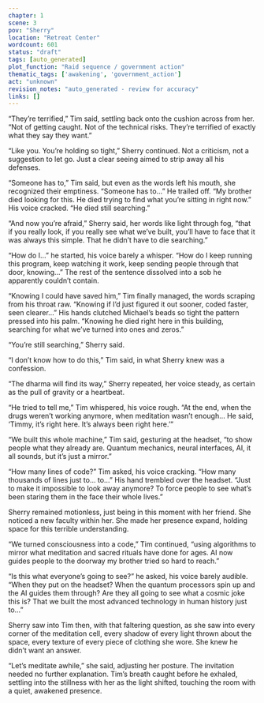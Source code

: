 ```yaml
---
chapter: 1
scene: 3
pov: "Sherry"
location: "Retreat Center"
wordcount: 601
status: "draft"
tags: [auto_generated]
plot_function: "Raid sequence / government action"
thematic_tags: ['awakening', 'government_action']
act: "unknown"
revision_notes: "auto_generated - review for accuracy"
links: []
---
```


“They’re terrified,” Tim said, settling back onto the cushion across from her. “Not of getting caught. Not of the technical risks. They’re terrified of exactly what they say they want.”	 

“Like you. You’re holding so tight,” Sherry continued. Not a criticism, not a suggestion to let go. Just a clear seeing aimed to strip away all his defenses. 

“Someone has to,” Tim said, but even as the words left his mouth, she recognized their emptiness. “Someone has to…” He trailed off. “My brother died looking for this. He died trying to find what you’re sitting in right now.” His voice cracked. “He died still searching.” 

“And now you’re afraid,” Sherry said, her words like light through fog, “that if you really look, if you really see what we’ve built, you’ll have to face that it was always this simple. That he didn’t have to die searching.” 

“How do I…” he started, his voice barely a whisper. “How do I keep running this program, keep watching it work, keep sending people through that door, knowing…” The rest of the sentence dissolved into a sob he apparently couldn’t contain. 

“Knowing I could have saved him,” Tim finally managed, the words scraping from his throat raw. “Knowing if I’d just figured it out sooner, coded faster, seen clearer…” His hands clutched Michael’s beads so tight the pattern pressed into his palm. “Knowing he died right here in this building, searching for what we’ve turned into ones and zeros.” 

“You’re still searching,” Sherry said. 

“I don’t know how to do this,” Tim said, in what Sherry knew was a confession. 

“The dharma will find its way,” Sherry repeated, her voice steady, as certain as the pull of gravity or a heartbeat. 

“He tried to tell me,” Tim whispered, his voice rough. “At the end, when the drugs weren’t working anymore, when meditation wasn’t enough… He said, ‘Timmy, it’s right here. It’s always been right here.’” 

“We built this whole machine,” Tim said, gesturing at the headset, “to show people what they already are. Quantum mechanics, neural interfaces, AI, it all sounds, but it’s just a mirror.” 

“How many lines of code?” Tim asked, his voice cracking. “How many thousands of lines just to… to…” His hand trembled over the headset. “Just to make it impossible to look away anymore? To force people to see what’s been staring them in the face their whole lives.” 

Sherry remained motionless, just being in this moment with her friend. She noticed a new faculty within her. She made her presence expand, holding space for this terrible understanding. 

“We turned consciousness into a code,” Tim continued, “using algorithms to mirror what meditation and sacred rituals have done for ages. AI now guides people to the doorway my brother tried so hard to reach.” 

“Is this what everyone’s going to see?” he asked, his voice barely audible. “When they put on the headset? When the quantum processors spin up and the AI guides them through? Are they all going to see what a cosmic joke this is? That we built the most advanced technology in human history just to…” 

Sherry saw into Tim then, with that faltering question, as she saw into every corner of the meditation cell, every shadow of every light thrown about the space, every texture of every piece of clothing she wore. She knew he didn’t want an answer. 

“Let’s meditate awhile,” she said, adjusting her posture. The invitation needed no further explanation. Tim’s breath caught before he exhaled, settling into the stillness with her as the light shifted, touching the room with a quiet, awakened presence.
